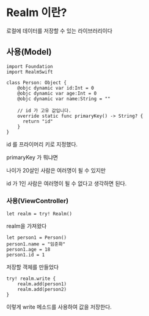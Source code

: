 # Realm 이란?

로컬에 데이터를 저장할 수 있는 라이브러리이다

## 사용(Model)

```
import Foundation
import RealmSwift

class Person: Object {
    @objc dynamic var id:Int = 0
    @objc dynamic var age:Int = 0
    @objc dynamic var name:String = ""
    
    // id 가 고유 값입니다.
    override static func primaryKey() -> String? {
      return "id"
    }
}
```

id 를 프라이머리 키로 지정했다.

primaryKey 가 뭐냐면

나이가 20살인 사람은 여러명이 될 수 있지만

id 가 1인 사람은 여러명이 될 수 없다고 생각하면 된다.

### 사용(ViewController)

```
let realm = try! Realm()
```
realm을 가져왔다

```
let person1 = Person()
person1.name = "임준화"
person1.age = 18
person1.id = 1
```
저장할 객체를 만들었다

```
try! realm.write {
	realm.add(person1)
	realm.add(person2)
}
```
이렇게 write 메소드를 사용하여 값을 저장한다.
